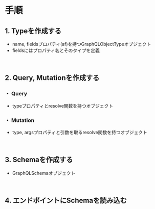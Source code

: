 # 手順

## 1. Typeを作成する
- name, fieldsプロパティ(af)を持つGraphQLObjectTypeオブジェクト
- fieldsにはプロパティ名とそのタイプを定義
<br>

## 2. Query, Mutationを作成する
### ・ Query
- typeプロパティとresolve関数を持つオブジェクト
### ・ Mutation
- type, argsプロパティと引数を取るresolve関数を持つオブジェクト
<br>

## 3. Schemaを作成する
- GraphQLSchemaオブジェクト

<br>

## 4. エンドポイントにSchemaを読み込む


<br>